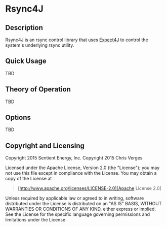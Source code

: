 # Rsync4J

## Description

Rsync4J is an rsync control library that uses [Expect4J] to control the
system's underlying rsync utility.

## Quick Usage

TBD

## Theory of Operation

TBD

## Options

TBD

## Copyright and Licensing

Copyright 2015 Sentient Energy, Inc.
Copyright 2015 Chris Verges

Licensed under the Apache License, Version 2.0 (the "License"); you may
not use this file except in compliance with the License.  You may obtain
a copy of the License at

> [http://www.apache.org/licenses/LICENSE-2.0][Apache License 2.0]

Unless required by applicable law or agreed to in writing, software
distributed under the License is distributed on an "AS IS" BASIS,
WITHOUT WARRANTIES OR CONDITIONS OF ANY KIND, either express or implied.
See the License for the specific language governing permissions and
limitations under the License.

[Apache License 2.0]: http://www.apache.org/licenses/LICENSE-2.0
[Expect4J]: https://github.com/cverges/expect4j
